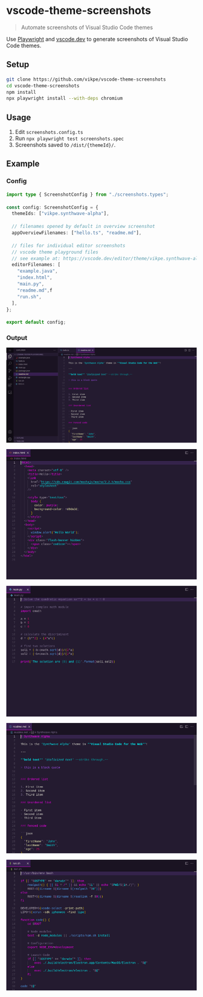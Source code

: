 # vscode-theme-screenshots

> Automate screenshots of Visual Studio Code themes

Use [Playwright](https://playwright.dev/) and [vscode.dev](https://vscode.dev/) to generate screenshots of Visual Studio Code themes.

## Setup

```sh
git clone https://github.com/vikpe/vscode-theme-screenshots
cd vscode-theme-screenshots
npm install
npx playwright install --with-deps chromium
```

## Usage

1. Edit `screenshots.config.ts`
2. Run `npx playwright test screenshots.spec`
3. Screenshots saved to `/dist/{themeId}/`.

## Example

### Config

```ts
import type { ScreenshotConfig } from "./screenshots.types";

const config: ScreenshotConfig = {
  themeIds: ["vikpe.synthwave-alpha"],

  // filenames opened by default in overview screenshot
  appOverviewFilenames: ["hello.ts", "readme.md"],

  // files for individual editor screenshots
  // vscode theme playground files
  // see example at: https://vscode.dev/editor/theme/vikpe.synthwave-alpha
  editorFilenames: [
    "example.java",
    "index.html",
    "main.py",
    "readme.md",f
    "run.sh",
  ],
};

export default config;
```

### Output

![](./.github/sample_output/vikpe.synthwave-alpha/app.png)

![](./.github/sample_output/vikpe.synthwave-alpha/index.html.png)

![](./.github/sample_output/vikpe.synthwave-alpha/main.py.png)

![](./.github/sample_output/vikpe.synthwave-alpha/readme.md.png)

![](./.github/sample_output/vikpe.synthwave-alpha/run.sh.png)
